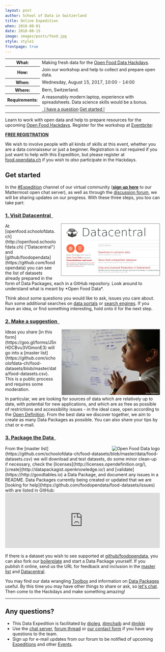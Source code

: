 ```yaml
---
layout: post
author: School of Data in Switzerland
title: Online Expedition
when: 2018-08-01
date: 2018-08-15
image: images/posts/food.jpg
style: style1
frontpage: true
---
```


<table>
<tr><th>What:</th><td>Making fresh data for the <a href="https://food.opendata.ch/#hackdays">Open Food Data Hackdays</a>.</td></tr>
<tr><th>How:</th><td>Join our workshop and help to collect and prepare open data.</td></tr>
<tr><th>When:</th><td>Wednesday, August 15, 2017, 10:00 - 14:00</td></tr>
<tr><th>Where:</th><td>Bern, Switzerland.</td></tr>
<tr><th>Requirements:</th><td>A reasonably modern laptop, experience with spreadsheets. Data science skills would be a bonus.</td></tr>
<tr><th></th><td><a href="#contact" class="button special"><i style="color:white" class="fa fa-question-circle-o" aria-hidden="true"></i>&nbsp; I have a question</a>&nbsp;<a href="#register" class="button">Get started ! <i style="color:#ed0" class="fa fa-lemon-o" aria-hidden="true"></i> <i style="color:#5d5" class="fa fa-lightbulb-o" aria-hidden="true"></i> <i style="color:#ff6943" class="fa fa-cutlery" aria-hidden="true"></i></a></td></tr>
</table>

<a name="register"></a>

Learn to work with open data and help to prepare resources for the upcoming [Open Food Hackdays](http://food.opendata.ch). Register for the workshop at [Eventbrite](https://www.eventbrite.de/e/food-data-prep-expedition-tickets-48829204465):

**[FREE REGISTRATION](https://www.eventbrite.de/e/food-data-prep-expedition-tickets-48829204465)**

We wish to involve people with all kinds of skills at this event, whether you are a data connaisseur or just a beginner. Registration is *not* required if you just want to help with this Expedition, but please register at [food.opendata.ch](http://food.opendata.ch) if you wish to _also_ participate in the Hackdays.

## Get started

In the [#Expedition](https://team.opendata.ch/food/channels/expedition) channel of our virtual community (**[sign up here](https://team.opendata.ch/signup_user_complete/?id=d5sor7paep8gtxtbah94yozjea)** to our Mattermost open chat server), as well as through the [discussion forum](https://forum.schoolofdata.ch/t/7-9-9-open-food-data-x-smart-kitchen-hackdays/422), we will be sharing updates on our progress. With these three steps, you too can take part:

### <a href="http://openfood.schoolofdata.ch" class="button special">1. Visit Datacentral &nbsp;<i style="color:#ed0" class="fa fa-lemon-o fa-5" aria-hidden="true"></i></a>

<img align="right" style="margin-left:1em; border:1px solid grey" title="Screenshot of Datacentral" src="/images/posts/food-dc.jpg" width="320">
At [openfood.schoolofdata.ch](http://openfood.schoolofdata.ch) ("Datacentral") and [github/foodopendata](https://github.com/foodopendata) you can see the list of datasets already prepared in the form of Data Packages, each in a GitHub repository. Look around to understand what is meant by *Open Food Data*.

Think about some questions you would like to ask, issues you care about. Run some additional searches on [data portals](http://opendata.swiss) or [search engines](https://en.wikipedia.org/wiki/List_of_search_engines). If you have an idea, or find something interesting, hold onto it for the next step.

### <a href="https://goo.gl/forms/J5nHDCBvu3VGmonE3" class="button special">2. Make a suggestion &nbsp;<i style="color:#5e5" class="fa fa-lightbulb-o fa-5" aria-hidden="true"></i></a>

<img align="right" style="margin-left:1em" title="Angelica by Sylvia Fredriksson" src="/images/camps/Angelica_sm_attributed.jpg" width="320">
Ideas you share [in this form](https://goo.gl/forms/J5nHDCBvu3VGmonE3) will go into a [master list](https://github.com/schoolofdata-ch/food-datasets/blob/master/data/food-datasets.csv). This is a public process and requires some moderation.

In particular, we are looking for sources of data which are relatively up to date, with potential for new applications, and which are as free as possible of restrictions and accessibility issues - in the ideal case, open according to the [Open Definition](http://opendefinition.org/). From the best data we discover together, we aim to create as many Data Packages as possible. You can also share your tips by chat or e-mail.

### <a href="http://openfood.schoolofdata.ch/about/" class="button special">3. Package the Data &nbsp;<i style="color:#ff6943" class="fa fa-cutlery fa-5" aria-hidden="true"></i></a>

<img align="right" style="margin-left:1em" title="Open Food Data logo" src="https://food.opendata.ch/wp-content/themes/food.opendata.ch/images/logo.png">
From the [master list](https://github.com/schoolofdata-ch/food-datasets/blob/master/data/food-datasets.csv) we will download and test datasets, do some minor clean-up if necessary, check the [licenses](http://licenses.opendefinition.org/), [create](http://datapackagist.openknowledge.io/) and [validate](https://http://goodtables.io) a Data Package, and document any issues in a README. Data Packages currently being created or updated that we are [looking for help](https://github.com/foodopendata/food-datasets/issues) with are listed in GitHub:
<iframe src="https://azu.github.io/github-issue-widget/?owner=foodopendata&repo=food-datasets&limit=5&random" allowtransparency="true" frameborder="0" scrolling="0" width="100%" height="180"></iframe>

If there is a dataset you wish to see supported at [github/foodopendata](https://github.com/foodopendata), you can also fork our [boilerplate](https://github.com/schoolofdata-ch/datapackage-boilerplate) and start a Data Package yourself. If you publish it online, send us the URL for feedback and inclusion in the [master list](https://github.com/schoolofdata-ch/food-datasets/blob/master/data/food-datasets.csv) and [Datacentral](http://openfood.schoolofdata.ch).

You may find our data wrangling [Toolbox](http://toolbox.schoolofdata.ch) and information on [Data Packages](http://openfood.schoolofdata.ch/about/) useful. By this time you may have other things to share or ask, so [let's chat](#register). Then come to the Hackdays and make something amazing!

---
<a name="contact"></a>
## Any questions?

- This Data Expedition is facilitated by [@oleg](https://forum.schoolofdata.ch/users/oleg/), [@mchaib](https://forum.schoolofdata.ch/users/mchaib/) and [@nikki](https://forum.schoolofdata.ch/users/nikki/)
- Use the [chat server](https://enguete.schoolofdata.ch/food/channels/expedition), [forum thread](https://forum.schoolofdata.ch/t/9-1-food-data-expedition/325/2) or [our contact form](http://schoolofdata.ch#contact) if you have any questions to the team.
- Sign up for e-mail updates from our forum to be notified of upcoming [Expeditions](https://forum.schoolofdata.ch/c/expeditions) and other [Events](https://forum.schoolofdata.ch/c/events).
